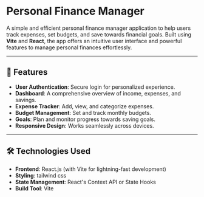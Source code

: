 # Personal Finance Manager

A simple and efficient personal finance manager application to help users track expenses, set budgets, and save towards financial goals. Built using **Vite** and **React**, the app offers an intuitive user interface and powerful features to manage personal finances effortlessly.

---

## 🚀 Features
- **User Authentication**: Secure login for personalized experience.
- **Dashboard**: A comprehensive overview of income, expenses, and savings.
- **Expense Tracker**: Add, view, and categorize expenses.
- **Budget Management**: Set and track monthly budgets.
- **Goals**: Plan and monitor progress towards saving goals.
- **Responsive Design**: Works seamlessly across devices.

---

## 🛠️ Technologies Used
- **Frontend**: React.js (with Vite for lightning-fast development)
- **Styling**: tailwind css
- **State Management**: React's Context API or State Hooks
- **Build Tool**: Vite


